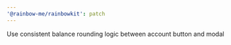 ```yaml
---
'@rainbow-me/rainbowkit': patch
---
```


Use consistent balance rounding logic between account button and modal
